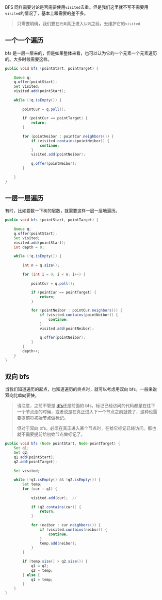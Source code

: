 BFS 同样需要讨论是否需要使用`visited`去重。但是我们这里就不写不需要用`visited`的情况了，基本上跟需要的差不多。

> 只需要明确，我们要在`元素`真正进入`队列`之前，去维护它的`visited`

## 一个一个遍历

bfs 是一层一层来的，但是如果整体来看，也可以认为它的一个元素一个元素遍历的。大多时候需要这样。

```java
public void bfs (pointStart, pointTarget) {
    
    Queue q;
    q.offer(pointStart);
    Set visited;
    visited.add(pointStart);
    
    while (!q.isEmpty()) {
    	
        pointCur = q.poll();
    	
        if (pointCur == pointTarget) {
            return;
        }
        
    	for (pointNeibor : pointCur.neighbors()) {
            if (visited.contains(pointNeibor)) {
                continue;
            }
            visited.add(pointNeibor);
            
            q.offer(pointNeibor);
        }
        
    }
}
```

## 一层一层遍历

有时，比如要数一下树的层数，就需要这样一层一层地遍历。

```java
public void bfs (pointStart, pointTarget) {
    
    Queue q;
    q.offer(pointStart);
    Set visited;
    visited.add(pointStart);
    int depth = 0;
    
    while (!q.isEmpty()) {
        
        int n = q.size();
    	
        for (int i = 0; i < n; i++) {
            
            pointCur = q.poll();
    	
            if (pointCur == pointTarget) {
                return;
            }

            for (pointNeibor : pointCur.neighbors()) {
                if (visited.contains(pointNeibor)) {
                    continue;
                }
                visited.add(pointNeibor);
                
                q.offer(pointNeibor);
            }   
        }
        depth++;
    }
}
```

## 双向 bfs

当我们知道遍历的起点，也知道遍历的终点时，就可以考虑用双向 bfs。一般来说双向比单向要快。

> 请注意，之前不管是 [dfs](https://github.com/HUST-WZY/AlgsWithRiceWine/blob/main/Backtrack/DFS/dfs.md)还是前面的 bfs，标记已经访问的代码都是在往下一个节点走的时候，或者说是在真正进入下一个节点之前就做了，这种也需要提前将初始节点做标记。
>
> 但对于双向 bfs，必须在真正进入某个节点时，在给它标记已经访问。那也就不需要提前给初始节点做标记了。

```java
public void bfs (Node pointStart, Node pointTarget) {
    Set q1;
    Set q2;
    q1.add(pointStart);
    q2.add(pointTarget);
    
    Set visited;
    
    while (!q1.isEmpty() && !q2.isEmpty()) {
        Set temp;
        for (cur : q1) {
            
            visited.add(cur);  // 
            
            if (q2.contains(cur)) {
                return;
            }
            
            for (neibor : cur.neighbors()) {
                if (visited.contains(neibor)) {
                    continue;
                }
                temp.add(neibor);
            }
        }
        
        if (temp.size() > q2.size()) {
            q1 = q2;
            q2 = temp;
        } else {
            q1 = temp;
        }
    }
}
```
